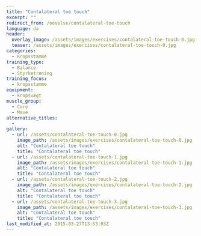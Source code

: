 ```yaml
---
title: "Contalateral toe touch"
excerpt: ""
redirect_from: /oevelse/contalateral-toe-touch
language: da
header:
  overlay_image: /assets/images/exercises/contalateral-toe-touch-0.jpg
  teaser: /assets/images/exercises/contalateral-toe-touch-0.jpg
categories:
  - Kropsstamme
training_type: 
  - Balance
  - Styrketræning
training_focus: 
  - kropsstamme
equipment:
  - kropsvægt
muscle_group:
  - Core
  - Mave
alternative_titles:
  - 
gallery:
  - url: /assets/contalateral-toe-touch-0.jpg
    image_path: /assets/images/exercises/contalateral-toe-touch-0.jpg
    alt: "Contalateral toe touch"
    title: "Contalateral toe touch"
  - url: /assets/contalateral-toe-touch-1.jpg
    image_path: /assets/images/exercises/contalateral-toe-touch-1.jpg
    alt: "Contalateral toe touch"
    title: "Contalateral toe touch"
  - url: /assets/contalateral-toe-touch-2.jpg
    image_path: /assets/images/exercises/contalateral-toe-touch-2.jpg
    alt: "Contalateral toe touch"
    title: "Contalateral toe touch"
  - url: /assets/contalateral-toe-touch-3.jpg
    image_path: /assets/images/exercises/contalateral-toe-touch-3.jpg
    alt: "Contalateral toe touch"
    title: "Contalateral toe touch"
last_modified_at: 2015-03-27T13:53:03Z
---
```



